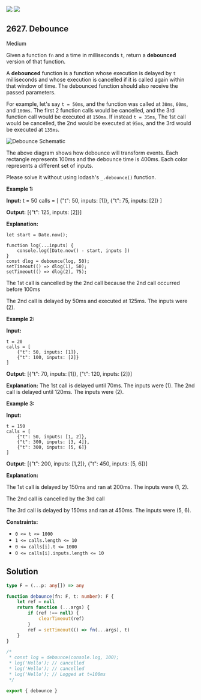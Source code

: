 [![](https://img.shields.io/github/stars/javadev/LeetCode-in-Kotlin?label=Stars&style=flat-square)](https://github.com/javadev/LeetCode-in-Kotlin)
[![](https://img.shields.io/github/forks/javadev/LeetCode-in-Kotlin?label=Fork%20me%20on%20GitHub%20&style=flat-square)](https://github.com/javadev/LeetCode-in-Kotlin/fork)

## 2627\. Debounce

Medium

Given a function `fn` and a time in milliseconds `t`, return a **debounced** version of that function.

A **debounced** function is a function whose execution is delayed by `t` milliseconds and whose execution is cancelled if it is called again within that window of time. The debounced function should also receive the passed parameters.

For example, let's say `t = 50ms`, and the function was called at `30ms`, `60ms`, and `100ms`. The first 2 function calls would be cancelled, and the 3rd function call would be executed at `150ms`. If instead `t = 35ms`, The 1st call would be cancelled, the 2nd would be executed at `95ms`, and the 3rd would be executed at `135ms`.

![Debounce Schematic](https://assets.leetcode.com/uploads/2023/04/08/screen-shot-2023-04-08-at-11048-pm.png)

The above diagram shows how debounce will transform events. Each rectangle represents 100ms and the debounce time is 400ms. Each color represents a different set of inputs.

Please solve it without using lodash's `_.debounce()` function.

**Example 1:**

**Input:** t = 50 calls = [ {"t": 50, inputs: [1]}, {"t": 75, inputs: [2]} ]

**Output:** [{"t": 125, inputs: [2]}]

**Explanation:** 

    let start = Date.now(); 
    
    function log(...inputs) { 
        console.log([Date.now() - start, inputs ]) 
    } 
    const dlog = debounce(log, 50); 
    setTimeout(() => dlog(1), 50); 
    setTimeout(() => dlog(2), 75); 

The 1st call is cancelled by the 2nd call because the 2nd call occurred before 100ms 

The 2nd call is delayed by 50ms and executed at 125ms. The inputs were (2).

**Example 2:**

**Input:** 

    t = 20 
    calls = [ 
        {"t": 50, inputs: [1]}, 
        {"t": 100, inputs: [2]} 
    ]

**Output:** [{"t": 70, inputs: [1]}, {"t": 120, inputs: [2]}]

**Explanation:** The 1st call is delayed until 70ms. The inputs were (1). The 2nd call is delayed until 120ms. The inputs were (2).

**Example 3:**

**Input:** 

    t = 150 
    calls = [ 
        {"t": 50, inputs: [1, 2]}, 
        {"t": 300, inputs: [3, 4]}, 
        {"t": 300, inputs: [5, 6]} 
    ]

**Output:** [{"t": 200, inputs: [1,2]}, {"t": 450, inputs: [5, 6]}]

**Explanation:** 

The 1st call is delayed by 150ms and ran at 200ms. The inputs were (1, 2). 

The 2nd call is cancelled by the 3rd call 

The 3rd call is delayed by 150ms and ran at 450ms. The inputs were (5, 6).

**Constraints:**

*   `0 <= t <= 1000`
*   `1 <= calls.length <= 10`
*   `0 <= calls[i].t <= 1000`
*   `0 <= calls[i].inputs.length <= 10`

## Solution

```typescript
type F = (...p: any[]) => any

function debounce(fn: F, t: number): F {
    let ref = null
    return function (...args) {
        if (ref !== null) {
            clearTimeout(ref)
        }
        ref = setTimeout(() => fn(...args), t)
    }
}

/*
 * const log = debounce(console.log, 100);
 * log('Hello'); // cancelled
 * log('Hello'); // cancelled
 * log('Hello'); // Logged at t=100ms
 */

export { debounce }
```